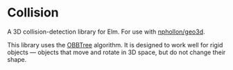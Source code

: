 Collision
=========

A 3D collision-detection library for Elm. For use with [nphollon/geo3d](package.elm-lang.org/packages/nphollon/geo3d/latest).

This library uses the [OBBTree](http://gamma.cs.unc.edu/SSV/obb.pdf) algorithm. It is designed to work well for rigid objects &mdash; objects that move and rotate in 3D space, but do not change their shape.
